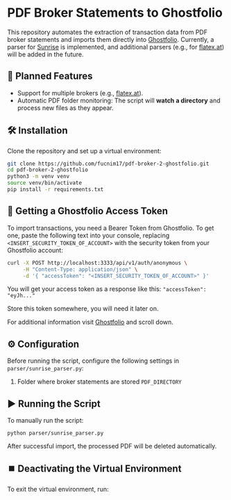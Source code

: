 # PDF Broker Statements to Ghostfolio

This repository automates the extraction of transaction data from PDF broker statements and imports them directly into [Ghostfolio](https://ghostfol.io/).
Currently, a parser for [Sunrise](https://www.sunrise.app/) is implemented, and additional parsers (e.g., for [flatex.at](https://www.flatex.at/)) will be added in the future.

## 🚀 Planned Features
- Support for multiple brokers (e.g., [flatex.at](https://www.flatex.at/)).
- Automatic PDF folder monitoring: The script will **watch a directory** and process new files as they appear.

## 🛠️ Installation
Clone the repository and set up a virtual environment:
```bash
git clone https://github.com/fucnim17/pdf-broker-2-ghostfolio.git
cd pdf-broker-2-ghostfolio
python3 -m venv venv
source venv/bin/activate
pip install -r requirements.txt
```

## 🔑 Getting a Ghostfolio Access Token
To import transactions, you need a Bearer Token from Ghostfolio. To get one, paste the following text into your console, replacing `<INSERT_SECURITY_TOKEN_OF_ACCOUNT>` with the security token from your Ghostfolio account:
```bash
curl -X POST http://localhost:3333/api/v1/auth/anonymous \
     -H "Content-Type: application/json" \
     -d '{ "accessToken": "<INSERT_SECURITY_TOKEN_OF_ACCOUNT>" }'
```

You will get your access token as a response like this:
`"accessToken": "eyJh..." `

Store this token somewhere, you will need it later on.

For additional information visit [Ghostfolio](https://ghostfol.io/) and scroll down.

## ⚙️ Configuration
Before running the script, configure the following settings in `parser/sunrise_parser.py`:

1. Folder where broker statements are stored `PDF_DIRECTORY`



## ▶️ Running the Script
To manually run the script:

`python parser/sunrise_parser.py`

After successful import, the processed PDF will be deleted automatically.

## ⏹️ Deactivating the Virtual Environment
To exit the virtual environment, run:
